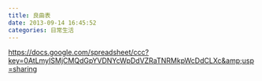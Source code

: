 ```yaml
---
title: 良曲表
date: 2013-09-14 16:45:52
categories: 日常生活
---
```


https://docs.google.com/spreadsheet/ccc?key=0AtLmyISMjCMQdGpYVDNYcWpDdVZRaTNRMkpWcDdCLXc&amp;usp=sharing  